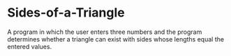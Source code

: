 # Sides-of-a-Triangle
A program in which the user enters three numbers and the program determines whether a triangle can exist with sides whose lengths equal the entered values.

